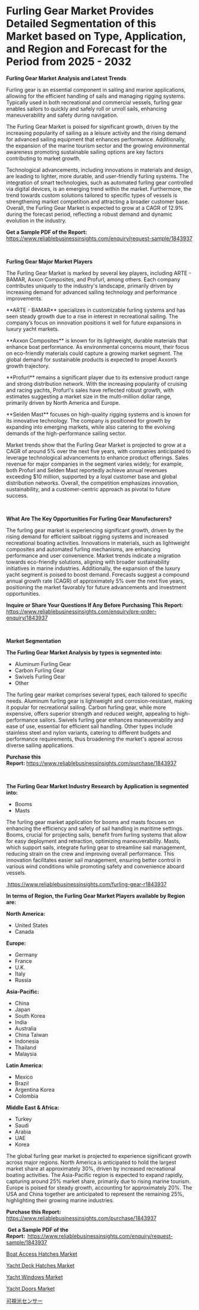 <p><h1>Furling Gear Market Provides Detailed Segmentation of this Market based on Type, Application, and Region and Forecast for the Period from 2025 - 2032</h1></p><p><strong>Furling Gear Market Analysis and Latest Trends</strong></p>
<p><p>Furling gear is an essential component in sailing and marine applications, allowing for the efficient handling of sails and managing rigging systems. Typically used in both recreational and commercial vessels, furling gear enables sailors to quickly and safely roll or unroll sails, enhancing maneuverability and safety during navigation. </p><p>The Furling Gear Market is poised for significant growth, driven by the increasing popularity of sailing as a leisure activity and the rising demand for advanced sailing equipment that enhances performance. Additionally, the expansion of the marine tourism sector and the growing environmental awareness promoting sustainable sailing options are key factors contributing to market growth. </p><p>Technological advancements, including innovations in materials and design, are leading to lighter, more durable, and user-friendly furling systems. The integration of smart technologies, such as automated furling gear controlled via digital devices, is an emerging trend within the market. Furthermore, the trend towards custom solutions tailored to specific types of vessels is strengthening market competition and attracting a broader customer base. Overall, the Furling Gear Market is expected to grow at a CAGR of 12.9% during the forecast period, reflecting a robust demand and dynamic evolution in the industry.</p></p>
<p><strong>Get a Sample PDF of the Report:&nbsp;</strong> <a href="https://www.reliablebusinessinsights.com/enquiry/request-sample/1843937?utm_campaign=101&utm_medium=2&utm_source=Github&utm_content=ia&utm_term=18022025&utm_id=furling-gear">https://www.reliablebusinessinsights.com/enquiry/request-sample/1843937</a></p>
<p>&nbsp;</p>
<p><strong>Furling Gear Major Market Players</strong></p>
<p><p>The Furling Gear Market is marked by several key players, including ARTE - BAMAR, Axxon Composites, and Profurl, among others. Each company contributes uniquely to the industry's landscape, primarily driven by increasing demand for advanced sailing technology and performance improvements.</p><p>**ARTE - BAMAR** specializes in customizable furling systems and has seen steady growth due to a rise in interest in recreational sailing. The company’s focus on innovation positions it well for future expansions in luxury yacht markets.</p><p>**Axxon Composites** is known for its lightweight, durable materials that enhance boat performance. As environmental concerns mount, their focus on eco-friendly materials could capture a growing market segment. The global demand for sustainable products is expected to propel Axxon’s growth trajectory.</p><p>**Profurl** remains a significant player due to its extensive product range and strong distribution network. With the increasing popularity of cruising and racing yachts, Profurl's sales have reflected robust growth, with estimates suggesting a market size in the multi-million dollar range, primarily driven by North America and Europe.</p><p>**Selden Mast** focuses on high-quality rigging systems and is known for its innovative technology. The company is positioned for growth by expanding into emerging markets, while also catering to the evolving demands of the high-performance sailing sector.</p><p>Market trends show that the Furling Gear Market is projected to grow at a CAGR of around 5% over the next five years, with companies anticipated to leverage technological advancements to enhance product offerings. Sales revenue for major companies in the segment varies widely; for example, both Profurl and Selden Mast reportedly achieve annual revenues exceeding $10 million, supported by a loyal customer base and global distribution networks. Overall, the competition emphasizes innovation, sustainability, and a customer-centric approach as pivotal to future success.</p></p>
<p>&nbsp;</p>
<p><strong>What Are The Key Opportunities For Furling Gear Manufacturers?</strong></p>
<p><p>The furling gear market is experiencing significant growth, driven by the rising demand for efficient sailboat rigging systems and increased recreational boating activities. Innovations in materials, such as lightweight composites and automated furling mechanisms, are enhancing performance and user convenience. Market trends indicate a migration towards eco-friendly solutions, aligning with broader sustainability initiatives in marine industries. Additionally, the expansion of the luxury yacht segment is poised to boost demand. Forecasts suggest a compound annual growth rate (CAGR) of approximately 5% over the next five years, positioning the market favorably for future advancements and investment opportunities.</p></p>
<p><strong>Inquire or Share Your Questions If Any Before Purchasing This Report:</strong> <a href="https://www.reliablebusinessinsights.com/enquiry/pre-order-enquiry/1843937?utm_campaign=101&utm_medium=2&utm_source=Github&utm_content=ia&utm_term=18022025&utm_id=furling-gear">https://www.reliablebusinessinsights.com/enquiry/pre-order-enquiry/1843937</a></p>
<p>&nbsp;</p>
<p><strong>Market Segmentation</strong></p>
<p><strong>The Furling Gear Market Analysis by types is segmented into:</strong></p>
<p><ul><li>Aluminum Furling Gear</li><li>Carbon Furling Gear</li><li>Swivels Furling Gear</li><li>Other</li></ul></p>
<p><p>The furling gear market comprises several types, each tailored to specific needs. Aluminum furling gear is lightweight and corrosion-resistant, making it popular for recreational sailing. Carbon furling gear, while more expensive, offers superior strength and reduced weight, appealing to high-performance sailors. Swivels furling gear enhances maneuverability and ease of use, essential for efficient sail handling. Other types include stainless steel and nylon variants, catering to different budgets and performance requirements, thus broadening the market's appeal across diverse sailing applications.</p></p>
<p><strong>Purchase this Report:&nbsp;</strong><a href="https://www.reliablebusinessinsights.com/purchase/1843937?utm_campaign=101&utm_medium=2&utm_source=Github&utm_content=ia&utm_term=18022025&utm_id=furling-gear">https://www.reliablebusinessinsights.com/purchase/1843937</a></p>
<p>&nbsp;</p>
<p><strong>The Furling Gear Market Industry Research by Application is segmented into:</strong></p>
<p><ul><li>Booms</li><li>Masts</li></ul></p>
<p><p>The furling gear market application for booms and masts focuses on enhancing the efficiency and safety of sail handling in maritime settings. Booms, crucial for projecting sails, benefit from furling systems that allow for easy deployment and retraction, optimizing maneuverability. Masts, which support sails, integrate furling gear to streamline sail management, reducing strain on the crew and improving overall performance. This innovation facilitates easier sail management, ensuring better control in various wind conditions while promoting safety and convenience aboard vessels.</p></p>
<p><a href="https://www.reliablebusinessinsights.com/furling-gear-r1843937?utm_campaign=101&utm_medium=2&utm_source=Github&utm_content=ia&utm_term=18022025&utm_id=furling-gear">&nbsp;https://www.reliablebusinessinsights.com/furling-gear-r1843937</a></p>
<p><strong>In terms of Region, the Furling Gear Market Players available by Region are:</strong></p>
<p>
    <p> <strong> North America: </strong>
        <ul>
            <li>United States</li>
            <li>Canada</li>
        </ul>
        </p> 
    <p> <strong> Europe: </strong>
        <ul>
            <li>Germany</li>
            <li>France</li>
            <li>U.K.</li>
            <li>Italy</li>
            <li>Russia</li>
        </ul>
        </p> 
    <p> <strong> Asia-Pacific: </strong>
        <ul>
            <li>China</li>
            <li>Japan</li>
            <li>South Korea</li>
            <li>India</li>
            <li>Australia</li>
            <li>China Taiwan</li>
            <li>Indonesia</li>
            <li>Thailand</li>
            <li>Malaysia</li>
        </ul>
        </p> 
    <p> <strong> Latin America: </strong>
        <ul>
            <li>Mexico</li>
            <li>Brazil</li>
            <li>Argentina Korea</li>
            <li>Colombia</li>
        </ul>
        </p> 
    <p> <strong> Middle East & Africa: </strong>
        <ul>
            <li>Turkey</li>
            <li>Saudi</li>
            <li>Arabia</li>
            <li>UAE</li>
            <li>Korea</li>
        </ul>
    </p>
    </p>
<p><p>The global furling gear market is projected to experience significant growth across major regions. North America is anticipated to hold the largest market share at approximately 30%, driven by increased recreational boating activities. The Asia-Pacific region is expected to expand rapidly, capturing around 25% market share, primarily due to rising marine tourism. Europe is poised for steady growth, accounting for approximately 20%. The USA and China together are anticipated to represent the remaining 25%, highlighting their growing marine industries.</p></p>
<p><strong>Purchase this Report: </strong><a href="https://www.reliablebusinessinsights.com/purchase/1843937?utm_campaign=101&utm_medium=2&utm_source=Github&utm_content=ia&utm_term=18022025&utm_id=furling-gear">https://www.reliablebusinessinsights.com/purchase/1843937</a></p>
<p>&nbsp;<strong>Get a Sample PDF of the Report:&nbsp;&nbsp;</strong><a href="https://www.reliablebusinessinsights.com/enquiry/request-sample/1843937?utm_campaign=101&utm_medium=2&utm_source=Github&utm_content=ia&utm_term=18022025&utm_id=furling-gear">https://www.reliablebusinessinsights.com/enquiry/request-sample/1843937</a></p>
<p><strong></strong></p>
<p><p><a href="https://github.com/naulasulakr0/Market-Research-Report-List-1/blob/main/boat-access-hatches-market.md?utm_campaign=101&utm_medium=2&utm_source=Github&utm_content=ia&utm_term=18022025&utm_id=furling-gear">Boat Access Hatches Market</a></p><p><a href="https://github.com/haimamuirev8/Market-Research-Report-List-1/blob/main/yacht-deck-hatches-market.md?utm_campaign=101&utm_medium=2&utm_source=Github&utm_content=ia&utm_term=18022025&utm_id=furling-gear">Yacht Deck Hatches Market</a></p><p><a href="https://github.com/iquiseeboli/Market-Research-Report-List-1/blob/main/yacht-windows-market.md?utm_campaign=101&utm_medium=2&utm_source=Github&utm_content=ia&utm_term=18022025&utm_id=furling-gear">Yacht Windows Market</a></p><p><a href="https://github.com/poianaokkels/Market-Research-Report-List-1/blob/main/yacht-doors-market.md?utm_campaign=101&utm_medium=2&utm_source=Github&utm_content=ia&utm_term=18022025&utm_id=furling-gear">Yacht Doors Market</a></p><p><a href="https://github.com/lababdou/Market-Research-Report-List-6/blob/main/284379937594.md?utm_campaign=101&utm_medium=2&utm_source=Github&utm_content=ia&utm_term=18022025&utm_id=furling-gear">可視光センサー</a></p></p>